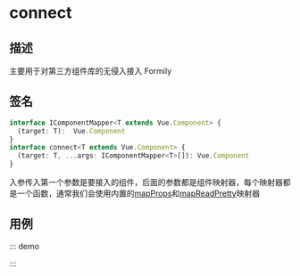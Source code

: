 # connect

## 描述

主要用于对第三方组件库的无侵入接入 Formily

## 签名

```ts
interface IComponentMapper<T extends Vue.Component> {
  (target: T):  Vue.Component
}
interface connect<T extends Vue.Component> {
  (target: T, ...args: IComponentMapper<T>[]): Vue.Component
}
```

入参传入第一个参数是要接入的组件，后面的参数都是组件映射器，每个映射器都是一个函数，通常我们会使用内置的[mapProps](/api/shared/mapProps)和[mapReadPretty](/api/shared/mapReadPretty)映射器

## 用例

::: demo
<template>
  <FormProvider :form="form">
    <Form layout="vertical">
      <Field
        name="name"
        title="Name"
        required
        :decorator="[FormItem]"
        :component="[Input, { placeholder: 'Please Input' }]"
      />
      <FormConsumer>
        <template #default="{ form }">
          <div style="white-space: pre; margin-bottom: 16px;">{{JSON.stringify(form.values, null, 2)}}</div>
          <Button
            type="primary"
            @click="() => {
              form.submit(log)
            }"
          >
            Submit
          </Button>
        </template>
      </FormConsumer>
    </Form>
  </FormProvider>
</template>

<script>
import { Form, Input, Button } from 'ant-design-vue'
import { createForm, setValidateLanguage } from '@formily/core'
import {
  FormProvider,
  FormConsumer,
  Field,
  connect,
  mapProps,
} from '@formily/vue'
import 'ant-design-vue/dist/antd.css'

setValidateLanguage('en')

const FormItem = connect(
  Form.Item,
  mapProps(
    {
      title: 'label',
      description: 'extra',
      required: true,
      validateStatus: true,
    },
    (props, field) => {
      return {
        ...props,
        help: field.errors?.length ? field.errors : undefined,
      }
    }
  )
)

export default {
  components: {
    FormProvider,
    FormConsumer,
    Field,
    Form,
    Button
  },
  data() {
    const form = createForm({ validateFirst: true })
    return {
      FormItem,
      Input,
      form
    }
  },
  methods: {
    log (...args) {
      console.log(...args)
    }
  }
}
</script>
:::
